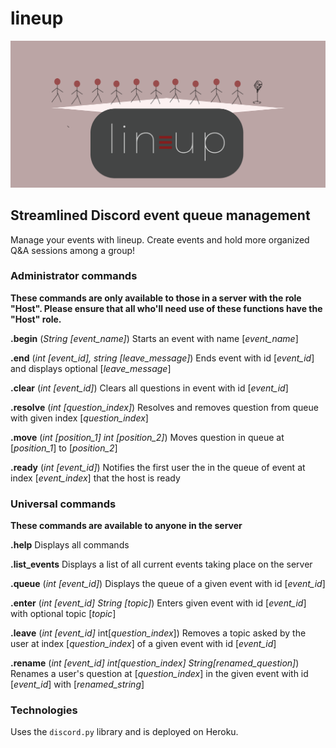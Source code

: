 # lineup
![Lineup graphic](https://github.com/AdiChops/lineup/blob/main/lineup_graphic.png?raw=true)
## Streamlined Discord event queue management

Manage your events with lineup. Create events and hold more organized Q&A sessions among a group!

### **Administrator commands**

**These commands are only available to those in a server with the role "Host". Please ensure that all who'll need use of these functions have the "Host" role.**

**.begin** (*String [event_name]*)
Starts an event with name [*event_name*]

**.end** (*int [event_id], string [leave_message]*)
Ends event with id [*event_id*] and displays optional [*leave_message*]

**.clear** (*int [event_id]*)
Clears all questions in event with id [*event_id*]

**.resolve** (*int [question_index]*)
Resolves and removes question from queue with given index [*question_index*]

**.move** (*int [position_1] int [position_2]*)
Moves question in queue at [*position_1*] to [*position_2*]

**.ready** (*int [event_id]*)
Notifies the first user the in the queue of event at index [*event_index*] that the host is ready

 

### Universal commands

**These commands are available to anyone in the server**

**.help**
Displays all commands 

**.list_events**
Displays a list of all current events taking place on the server

**.queue** (*int [event_id]*)
Displays the queue of a given event with id [*event_id*]

**.enter** (*int [event_id]* *String [topic]*)
Enters given event with id [*event_id*] with optional topic [*topic*]

**.leave** (*int [event_id]* int[*question_index*])
Removes a topic asked by the user at index [*question_index*] of a given event with id [*event_id*] 

**.rename** (*int [event_id]* *int[question_index]* *String[renamed_question]*)
Renames a user's question at [*question_index*] in the given event with id [*event_id*] with [*renamed_string*]

### Technologies
Uses the `discord.py` library and is deployed on Heroku.
